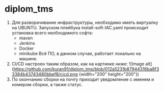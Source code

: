 # diplom_tms
1. Для разворачивание инфраструктуры, необходимо иметь виртуалку на UBUNTU. Запуском плейбука install-soft-IAC.yaml происходит установка всего необходимого софта:
   - maven
   - Jenkins
   - Docker
   - minikube
Всё ПО, в данном случае, работает локально на машине.
2. CI/CD настроен таким образом, как на картинке ниже:
![Image alt](https://github.com/kuran91/diplom_tms/blob/012a5231b87944316ba8f33384b43743480bbef8/cicd.png {width="200" height="200"})
3. По окончанию сборки на почту приходит уведомление с именем и номером сборки, а также статус.
